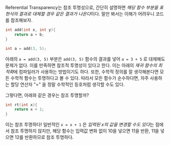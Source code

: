 Referential Transparency는 참조 투명성으로, 간단히 설명하면 *해당 함수 부분을 표현식의 결과로 대체할 경우 같은 결과가 나온다*이다. 말만 봐서는 이해가 어려우니 코드를 참조해보자.

```C++
int add(int x, int y){
	return a + b;
}

int a = add(3, 5);
```

아래의 `a = add(3, 5)` 부분은 `add(3, 5)` 함수의 결과를 넣어 `a = 3 + 5` 로 대체해도 문제가 없다. 이를 만족하면 참조적 투명성이 있다고 한다. 이는 아래의 *재귀 함수의 최적화*에 컴파일러가 사용하는 방법이기도 하다. 또한, 수학적 정의를 잘 생각해본다면 모든 수학적 함수는 투명하다고 볼 수 있다. 따라서 모든 함수가 순수하다면, 자주 사용하는 할당 연산자 "=" 을 정말 수학적인 등호처럼 생각할 수도 있다. 

그렇다면, 아래와 같은 경우는 참조 투명할까?
```cpp
int rt(int x){
	return x + 1;
}
```
이는 참조 투명하다! 일반적인 `x = x + 1` 은 *입력된 x의 값을 변경할 수도 있다*는 점에서 참조 투명하지 않지만, 해당 함수는 입력값 변화 없이 10을 넣으면 11을 반환, 11을 넣으면 12를 반환하므로 참조 투명하다. 